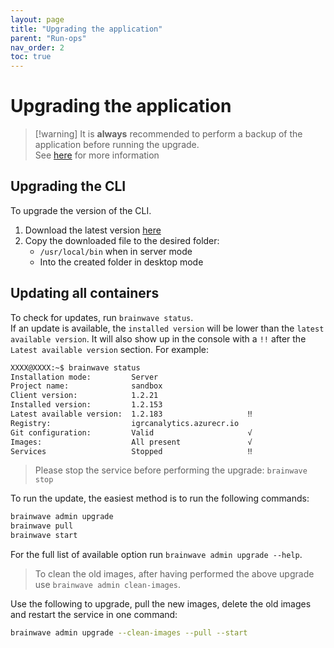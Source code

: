 ```yaml
---
layout: page
title: "Upgrading the application"
parent: "Run-ops"
nav_order: 2
toc: true
---
```


# Upgrading the application

> [!warning] It is **always** recommended to perform a backup of the application before running the upgrade.  
> See [here](backup-restore.md) for more information

## Upgrading the CLI

To upgrade the version of the CLI.  

1. Download the latest version [here](https://repository.brainwavegrc.com/Brainwave/-/packages)
2. Copy the downloaded file to the desired folder:  
   - `/usr/local/bin` when in server mode
   - Into the created folder in desktop mode

## Updating all containers

To check for updates, run `brainwave status`.  
If an update is available, the `installed version` will be lower than the `latest available version`. It will also show up in the console with a `!!` after the `Latest available version` section. For example:  

```bash  
XXXX@XXXX:~$ brainwave status
Installation mode:         Server
Project name:              sandbox
Client version:            1.2.21
Installed version:         1.2.153
Latest available version:  1.2.183                   ‼
Registry:                  igrcanalytics.azurecr.io
Git configuration:         Valid                     √
Images:                    All present               √
Services                   Stopped                   ‼
```

> Please stop the service before performing the upgrade: `brainwave stop` 

To run the update, the easiest method is to run the following commands:  

```bash  
brainwave admin upgrade
brainwave pull
brainwave start
```

For the full list of available option run `brainwave admin upgrade --help`.  

> To clean the old images, after having performed the above upgrade use `brainwave admin clean-images`.  

Use the following to upgrade, pull the new images, delete the old images and restart the service in one command:

```bash
brainwave admin upgrade --clean-images --pull --start
```

